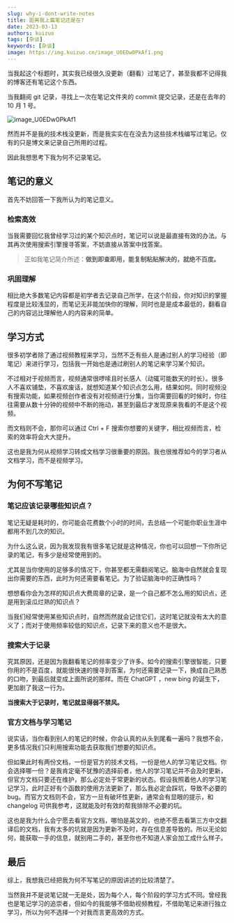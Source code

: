 ```yaml
---
slug: why-i-dont-write-notes
title: 距离我上篇笔记还是在?
date: 2023-03-13
authors: kuizuo
tags: [杂谈]
keywords: [杂谈]
image: https://img.kuizuo.cn/image_U0EDw0PkAf1.png
---
```


当我起这个标题时，其实我已经很久没更新（翻看）过笔记了，甚至我都不记得我的博客还有笔记这个东西。

当我翻阅 git 记录，寻找上一次在笔记文件夹的 commit 提交记录，还是在去年的 10 月 1 号。

![image_U0EDw0PkAf1](https://img.kuizuo.cn/image_U0EDw0PkAf1.png)

然而并不是我的技术栈没更新，而是我实实在在没去为这些技术栈编写过笔记。仅有的只是博文来记录自己所用的过程。

因此我想思考下我为何不记录笔记。

<!-- truncate -->

## 笔记的意义

首先不妨回答一下我所认为的笔记意义。

### 检索高效

当我需要回忆我曾经学习过的某个知识点时，笔记可以说是最直接有效的办法。与其再次使用搜索引擎搜寻答案，不妨直接从答案中找答案。

> 正如我笔记简介所述：**做到即查即用，能复制粘贴解决的，就绝不百度。**

### 巩固理解

相比绝大多数笔记内容都是初学者去记录自己所学，在这个阶段，你对知识的掌握程度是比较浅显的，而笔记无非能加快你的理解，同时也是是成本最低的，翻看自己的内容远比理解他人的内容来的简单。

## 学习方式

很多初学者除了通过视频教程来学习，当然不乏有些人是通过别人的学习经验（即笔记）来进行学习，包括我一开始也是通过刷别人的笔记来学习某个知识。

不过相对于视频而言，视频通常很啰嗦且时长感人（动辄可能数天的时长）。很多人不喜欢铺垫，不喜欢废话，就想知道某个知识点怎么用，结果如何。同时视频没有搜索功能，如果视频创作者没有对视频进行分集，当你需要回看的时候时，你往往需要从数十分钟的视频中不断的拖动，甚至到最后才发现原来我看的不是这个视频。

而文档则不会，那你可以通过 Ctrl + F 搜索你想要的关键字，相比视频而言，检索的效率将会大大提升。

这也是我为何从视频学习转成文档学习很重要的原因。我也很推荐如今的学习者从文档学习，而不是视频学习。

## 为何不写笔记

### 笔记应该记录哪些知识点？

笔记无疑是耗时的，你可能会花费数个小时的时间，去总结一个可能你职业生涯中都用不到几次的知识。

为什么这么说，因为我发现我有很多笔记就是这种情况，你也可以回想一下你所记录的笔记，有多少是经常使用到的。

尤其是当你使用的足够多的情况下，你甚至都无需翻阅笔记。脑海中自然就会复现出你需要的东西，此时为何还需要看笔记。为了验证脑海中的正确性吗？

想想看你会为怎样的知识点大费周章的记录，是一个自己都不怎么用的知识点，还是用到滚瓜烂熟的知识点？

当我们经常使用某些知识点时，自然而然就会记住它们，这时笔记就没有太大的意义了；而对于使用频率较低的知识点，记录下来的意义也不是很大。

### 搜索大于记录

究其原因，还是因为我翻看笔记的频率变少了许多。如今的搜索引擎很智能，只要你用的不是百度，就能很快速的搜寻到答案，为何还需要记录一下，换成自己熟悉的口吻，到最后就变成上面所说的那样。而在 ChatGPT ，new bing 的诞生下，更加剧了我这一行为。

**当搜索大于记录时，笔记就显得弱不禁风。**

### 官方文档与学习笔记

说实话，当你看到别人的笔记的时候，你会认真的从头到尾看一遍吗？我想不会，更多情况我们只利用搜索功能去获取我们想要的知识点。

但如果此时有两份文档，一份是官方的技术文档，一份是他人的学习笔记文档。你会选择哪一份？是我肯定毫不犹豫的选择前者，他人的学习笔记并不会及时更新，但官方文档只要还在维护，那么必定处于常更新的状态。假设我照着他人的学习笔记学习，此时正好有个函数的使用方法更新了，那么我必定会踩坑，导致不必要的 bug。而官方文档则不会，官方一旦有破坏性更新，通常会有显眼的提示，和 changelog 可供我参考，这就能及时有效的帮我排除不必要的坑。

这也是我为什么会宁愿去看官方文档，哪怕是英文的，也绝不愿去看第三方中文翻译后的文档，我有太多的坑就是因为更新不及时，存在信息差导致的。所以无论如何，能获取一手的信息，就别用二手的，甚至你也不知道人家会加工成什么样子。

## 最后

综上，我想我已经把我为何不写笔记的原因讲述的比较清楚了。

当然我并不是说笔记就一无是处，因为每个人，每个阶段的学习方式不同。曾经我也是笔记学习的追崇者，但如今的我能够不借助视频教程，不借助笔记来进行独立学习，所以为何不选择一个对我而言更高效的方式。

